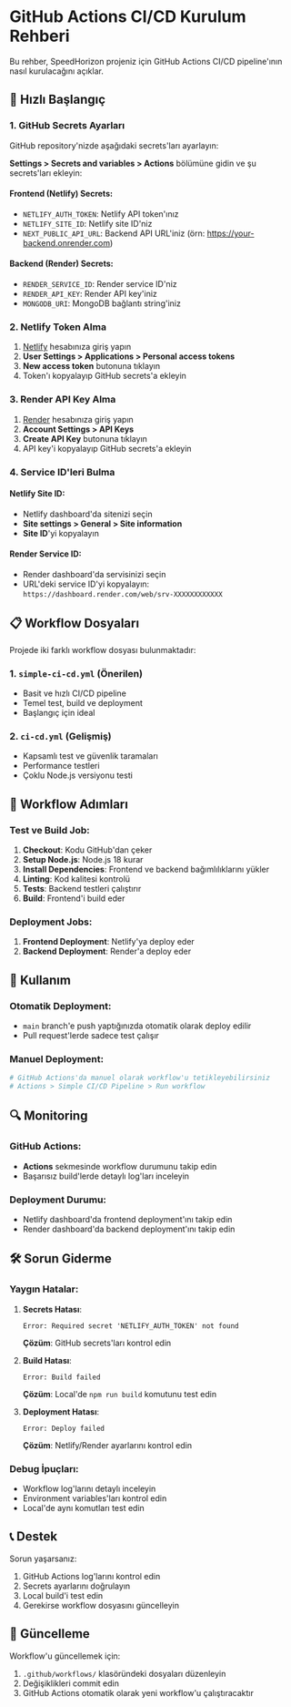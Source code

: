 # GitHub Actions CI/CD Kurulum Rehberi

Bu rehber, SpeedHorizon projeniz için GitHub Actions CI/CD pipeline'ının nasıl kurulacağını açıklar.

## 🚀 Hızlı Başlangıç

### 1. GitHub Secrets Ayarları

GitHub repository'nizde aşağıdaki secrets'ları ayarlayın:

**Settings > Secrets and variables > Actions** bölümüne gidin ve şu secrets'ları ekleyin:

#### Frontend (Netlify) Secrets:
- `NETLIFY_AUTH_TOKEN`: Netlify API token'ınız
- `NETLIFY_SITE_ID`: Netlify site ID'niz
- `NEXT_PUBLIC_API_URL`: Backend API URL'iniz (örn: https://your-backend.onrender.com)

#### Backend (Render) Secrets:
- `RENDER_SERVICE_ID`: Render service ID'niz
- `RENDER_API_KEY`: Render API key'iniz
- `MONGODB_URI`: MongoDB bağlantı string'iniz

### 2. Netlify Token Alma

1. [Netlify](https://netlify.com) hesabınıza giriş yapın
2. **User Settings > Applications > Personal access tokens**
3. **New access token** butonuna tıklayın
4. Token'ı kopyalayıp GitHub secrets'a ekleyin

### 3. Render API Key Alma

1. [Render](https://render.com) hesabınıza giriş yapın
2. **Account Settings > API Keys**
3. **Create API Key** butonuna tıklayın
4. API key'i kopyalayıp GitHub secrets'a ekleyin

### 4. Service ID'leri Bulma

#### Netlify Site ID:
- Netlify dashboard'da sitenizi seçin
- **Site settings > General > Site information**
- **Site ID**'yi kopyalayın

#### Render Service ID:
- Render dashboard'da servisinizi seçin
- URL'deki service ID'yi kopyalayın: `https://dashboard.render.com/web/srv-XXXXXXXXXXXX`

## 📋 Workflow Dosyaları

Projede iki farklı workflow dosyası bulunmaktadır:

### 1. `simple-ci-cd.yml` (Önerilen)
- Basit ve hızlı CI/CD pipeline
- Temel test, build ve deployment
- Başlangıç için ideal

### 2. `ci-cd.yml` (Gelişmiş)
- Kapsamlı test ve güvenlik taramaları
- Performance testleri
- Çoklu Node.js versiyonu testi

## 🔧 Workflow Adımları

### Test ve Build Job:
1. **Checkout**: Kodu GitHub'dan çeker
2. **Setup Node.js**: Node.js 18 kurar
3. **Install Dependencies**: Frontend ve backend bağımlılıklarını yükler
4. **Linting**: Kod kalitesi kontrolü
5. **Tests**: Backend testleri çalıştırır
6. **Build**: Frontend'i build eder

### Deployment Jobs:
1. **Frontend Deployment**: Netlify'ya deploy eder
2. **Backend Deployment**: Render'a deploy eder

## 🎯 Kullanım

### Otomatik Deployment:
- `main` branch'e push yaptığınızda otomatik olarak deploy edilir
- Pull request'lerde sadece test çalışır

### Manuel Deployment:
```bash
# GitHub Actions'da manuel olarak workflow'u tetikleyebilirsiniz
# Actions > Simple CI/CD Pipeline > Run workflow
```

## 🔍 Monitoring

### GitHub Actions:
- **Actions** sekmesinde workflow durumunu takip edin
- Başarısız build'lerde detaylı log'ları inceleyin

### Deployment Durumu:
- Netlify dashboard'da frontend deployment'ını takip edin
- Render dashboard'da backend deployment'ını takip edin

## 🛠️ Sorun Giderme

### Yaygın Hatalar:

1. **Secrets Hatası**:
   ```
   Error: Required secret 'NETLIFY_AUTH_TOKEN' not found
   ```
   **Çözüm**: GitHub secrets'ları kontrol edin

2. **Build Hatası**:
   ```
   Error: Build failed
   ```
   **Çözüm**: Local'de `npm run build` komutunu test edin

3. **Deployment Hatası**:
   ```
   Error: Deploy failed
   ```
   **Çözüm**: Netlify/Render ayarlarını kontrol edin

### Debug İpuçları:
- Workflow log'larını detaylı inceleyin
- Environment variables'ları kontrol edin
- Local'de aynı komutları test edin

## 📞 Destek

Sorun yaşarsanız:
1. GitHub Actions log'larını kontrol edin
2. Secrets ayarlarını doğrulayın
3. Local build'i test edin
4. Gerekirse workflow dosyasını güncelleyin

## 🔄 Güncelleme

Workflow'u güncellemek için:
1. `.github/workflows/` klasöründeki dosyaları düzenleyin
2. Değişiklikleri commit edin
3. GitHub Actions otomatik olarak yeni workflow'u çalıştıracaktır 